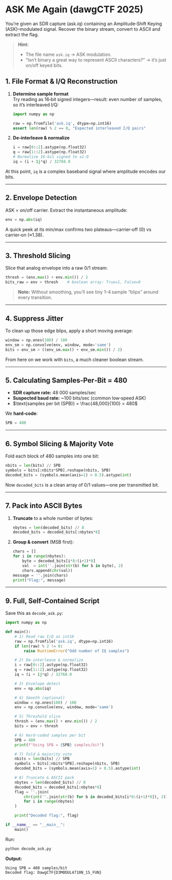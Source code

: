 # ASK Me Again (dawgCTF 2025)

You’re given an SDR capture (ask.iq) containing an Amplitude‑Shift Keying (ASK)–modulated signal. Recover the binary stream, convert to ASCII and extract the flag.

> **Hint:**
>
> * The file name `ask.iq` → ASK modulation.
> * “Isn’t binary a great way to represent ASCII characters?” → it’s just on/off keyed bits.

## 1. File Format & I/Q Reconstruction

1.  **Determine sample format**\
    Try reading as 16‑bit signed integers—result: even number of samples, so it’s interleaved I/Q:

    ```python
    import numpy as np

    raw = np.fromfile('ask.iq', dtype=np.int16)
    assert len(raw) % 2 == 0, "Expected interleaved I/Q pairs"
    ```
2.  **De‑interleave & normalize**

    ```python
    i = raw[0::2].astype(np.float32)
    q = raw[1::2].astype(np.float32)
    # Normalize 16‑bit signed to ±1.0
    iq = (i + 1j*q) / 32768.0
    ```

At this point, `iq` is a complex baseband signal where amplitude encodes our bits.

***

## 2. Envelope Detection

ASK = on/off carrier. Extract the instantaneous amplitude:

```python
env = np.abs(iq)
```

A quick peek at its min/max confirms two plateaus—carrier‑off (0) vs carrier‑on (≈1.38).

***

## 3. Threshold Slicing

Slice that analog envelope into a raw 0/1 stream:

```python
thresh = (env.max() + env.min()) / 2
bits_raw = env > thresh    # boolean array: True=1, False=0
```

> **Note:** Without smoothing, you’ll see tiny 1–4 sample “blips” around every transition.

***

## 4. Suppress Jitter

To clean up those edge blips, apply a short moving average:

```python
window = np.ones(100) / 100
env_sm = np.convolve(env, window, mode='same')
bits = env_sm > ((env_sm.max() + env_sm.min()) / 2)
```

From here on we work with `bits`, a much cleaner boolean stream.

***

## 5. Calculating Samples‑Per‑Bit = 480

* **SDR capture rate:** 48 000 samples/sec
* **Suspected baud rate:** \~100 bits/sec (common low‑speed ASK)
* $\text{samples per bit (SPB)} = \frac{48,000}{100} = 480$

We **hard‑code**:

```python
SPB = 480
```

***

## 6. Symbol Slicing & Majority Vote

Fold each block of 480 samples into one bit:

```python
nbits = len(bits) // SPB
symbols = bits[:nbits*SPB].reshape(nbits, SPB)
decoded_bits = (symbols.mean(axis=1) > 0.5).astype(int)
```

Now `decoded_bits` is a clean array of 0/1 values—one per transmitted bit.

***

## 7. Pack into ASCII Bytes

1.  **Truncate** to a whole number of bytes:

    ```python
    nbytes = len(decoded_bits) // 8
    decoded_bits = decoded_bits[:nbytes*8]
    ```
2.  **Group & convert** (MSB first):

    ```python
    chars = []
    for i in range(nbytes):
        byte = decoded_bits[i*8:(i+1)*8]
        val  = int(''.join(str(b) for b in byte), 2)
        chars.append(chr(val))
    message = ''.join(chars)
    print("Flag:", message)
    ```

***

## 9. Full, Self‑Contained Script

Save this as `decode_ask.py`:

```python
import numpy as np

def main():
    # 1) Read raw I/Q as int16
    raw = np.fromfile('ask.iq', dtype=np.int16)
    if len(raw) % 2 != 0:
        raise RuntimeError("Odd number of IQ samples")

    # 2) De‑interleave & normalize
    i = raw[0::2].astype(np.float32)
    q = raw[1::2].astype(np.float32)
    iq = (i + 1j*q) / 32768.0

    # 3) Envelope detect
    env = np.abs(iq)

    # 4) Smooth (optional)
    window = np.ones(100) / 100
    env = np.convolve(env, window, mode='same')

    # 5) Threshold slice
    thresh = (env.max() + env.min()) / 2
    bits = env > thresh

    # 6) Hard‑coded samples per bit
    SPB = 480
    print(f"Using SPB = {SPB} samples/bit")

    # 7) Fold & majority vote
    nbits = len(bits) // SPB
    symbols = bits[:nbits*SPB].reshape(nbits, SPB)
    decoded_bits = (symbols.mean(axis=1) > 0.5).astype(int)

    # 8) Truncate & ASCII pack
    nbytes = len(decoded_bits) // 8
    decoded_bits = decoded_bits[:nbytes*8]
    flag = ''.join(
        chr(int(''.join(str(b) for b in decoded_bits[i*8:(i+1)*8]), 2))
        for i in range(nbytes)
    )

    print("Decoded flag:", flag)

if __name__ == "__main__":
    main()
```

Run:

```bash
python decode_ask.py
```

**Output:**

```
Using SPB = 480 samples/bit
Decoded flag: DawgCTF{D3M0DUL4710N_1S_FUN}
```
